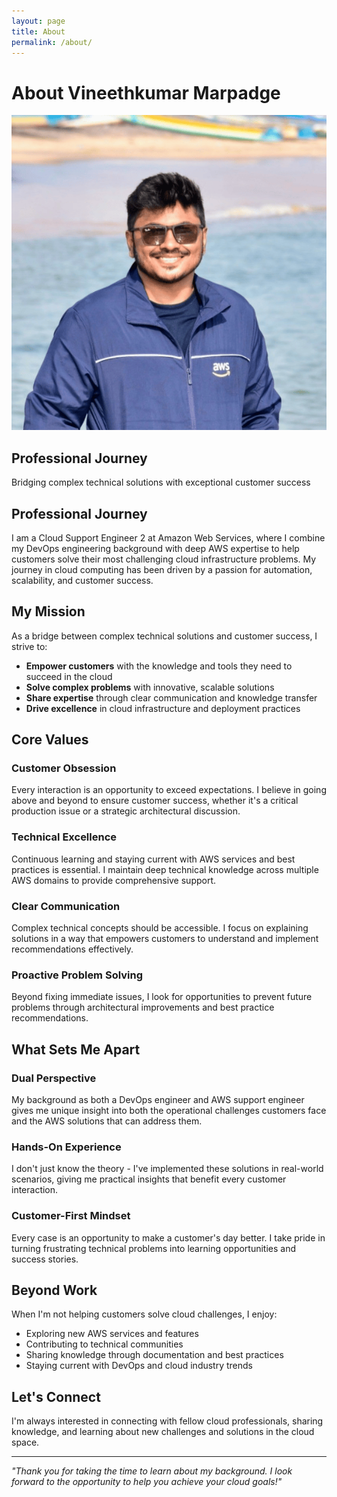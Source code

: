 ```yaml
---
layout: page
title: About
permalink: /about/
---
```


# About Vineethkumar Marpadge

<div class="about-hero">
  <img src="/assets/images/profile.jpg" alt="Vineethkumar Marpadge - AWS Cloud Support Engineer" class="about-profile-image">
  <div class="about-intro">
    <h2>Professional Journey</h2>
    <p class="about-tagline">Bridging complex technical solutions with exceptional customer success</p>
  </div>
</div>

## Professional Journey

I am a Cloud Support Engineer 2 at Amazon Web Services, where I combine my DevOps engineering background with deep AWS expertise to help customers solve their most challenging cloud infrastructure problems. My journey in cloud computing has been driven by a passion for automation, scalability, and customer success.

## My Mission

As a bridge between complex technical solutions and customer success, I strive to:

- **Empower customers** with the knowledge and tools they need to succeed in the cloud
- **Solve complex problems** with innovative, scalable solutions
- **Share expertise** through clear communication and knowledge transfer
- **Drive excellence** in cloud infrastructure and deployment practices

## Core Values

### Customer Obsession
Every interaction is an opportunity to exceed expectations. I believe in going above and beyond to ensure customer success, whether it's a critical production issue or a strategic architectural discussion.

### Technical Excellence
Continuous learning and staying current with AWS services and best practices is essential. I maintain deep technical knowledge across multiple AWS domains to provide comprehensive support.

### Clear Communication
Complex technical concepts should be accessible. I focus on explaining solutions in a way that empowers customers to understand and implement recommendations effectively.

### Proactive Problem Solving
Beyond fixing immediate issues, I look for opportunities to prevent future problems through architectural improvements and best practice recommendations.

## What Sets Me Apart

### Dual Perspective
My background as both a DevOps engineer and AWS support engineer gives me unique insight into both the operational challenges customers face and the AWS solutions that can address them.

### Hands-On Experience
I don't just know the theory - I've implemented these solutions in real-world scenarios, giving me practical insights that benefit every customer interaction.

### Customer-First Mindset
Every case is an opportunity to make a customer's day better. I take pride in turning frustrating technical problems into learning opportunities and success stories.

## Beyond Work

When I'm not helping customers solve cloud challenges, I enjoy:
- Exploring new AWS services and features
- Contributing to technical communities
- Sharing knowledge through documentation and best practices
- Staying current with DevOps and cloud industry trends

## Let's Connect

I'm always interested in connecting with fellow cloud professionals, sharing knowledge, and learning about new challenges and solutions in the cloud space.

---

*"Thank you for taking the time to learn about my background. I look forward to the opportunity to help you achieve your cloud goals!"*
